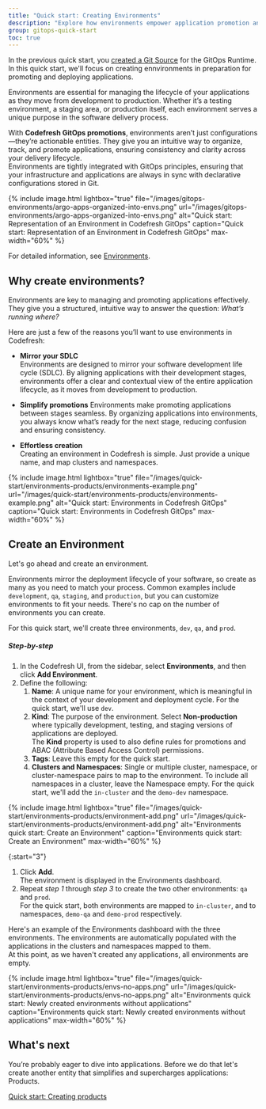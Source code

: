 ```yaml
---
title: "Quick start: Creating Environments"
description: "Explore how environments empower application promotion and deployment"
group: gitops-quick-start
toc: true
---
```


In the previous quick start, you [created a Git Source]({{site.baseurl}}/docs/gitops-quick-start/products/quick-start-product-create/) for the GitOps Runtime. In this quick start, we'll focus on creating ennvironments in preparation for promoting and deploying applications.

Environments are essential for managing the lifecycle of your applications as they move from development to production. Whether it’s a testing environment, a staging area, or production itself, each environment serves a unique purpose in the software delivery process. 

With **Codefresh GitOps promotions**, environments aren’t just configurations—they’re actionable entities. They give you an intuitive way to organize, track, and promote applications, ensuring consistency and clarity across your delivery lifecycle.  
Environments are tightly integrated with GitOps principles, ensuring that your infrastructure and applications are always in sync with declarative configurations stored in Git.

 {% include 
	image.html 
	lightbox="true" 
	file="/images/gitops-environments/argo-apps-organized-into-envs.png" 
	url="/images/gitops-environments/argo-apps-organized-into-envs.png" 
	alt="Quick start: Representation of an Environment in Codefresh GitOps"
	caption="Quick start: Representation of an Environment in Codefresh GitOps"
  max-width="60%" 
%} 

For detailed information, see [Environments]({{site.baseurl}}/docs/dashboards/gitops-environments/).

## Why create environments? 

Environments are key to managing and promoting applications effectively.  
They give you a structured, intuitive way to answer the question: _What’s running where?_

Here are just a few of the reasons you’ll want to use environments in Codefresh:

* **Mirror your SDLC**  
  Environments are designed to mirror your software development life cycle (SDLC). By aligning applications with their development stages, environments offer a clear and contextual view of the entire application lifecycle, as it moves from development to production.

* **Simplify promotions**
  Environments make promoting applications between stages seamless. By organizing applications into environments, you always know what’s ready for the next stage, reducing confusion and ensuring consistency.

*  **Effortless creation**  
  Creating an environment in Codefresh is simple. Just provide a unique name, and map clusters and namespaces. 

  {% include 
	image.html 
	lightbox="true" 
	file="/images/quick-start/environments-products/environments-example.png" 
	url="/images/quick-start/environments-products/environments-example.png" 
	alt="Quick start: Environments in Codefresh GitOps"
	caption="Quick start: Environments in Codefresh GitOps"
  max-width="60%" 
%} 
 

## Create an Environment
Let's go ahead and create an environment. 

Environments mirror the deployment lifecycle of your software, so create as many as you need to match your process.
Common examples include `development`, `qa`, `staging`, and `production`, but you can customize environments to fit your needs. There's no cap on the number of environments you can create.  

For this quick start, we'll create three environments, `dev`, `qa`, and `prod`.

##### Step-by-step
1. In the Codefresh UI, from the sidebar, select **Environments**, and then click **Add Environment**.
1. Define the following:
    1. **Name**: A unique name for your environment, which is meaningful in the context of your development and deployment cycle. 
	  For the quick start, we'll use `dev`.
    1. **Kind**: The purpose of the environment. Select **Non-production** where typically development, testing, and staging versions of applications are deployed.  
	  The **Kind** property is used to also define rules for promotions and ABAC (Attribute Based Access Control) permissions.
    1. **Tags**: Leave this empty for the quick start.
    1. **Clusters and Namespaces**: Single or multiple cluster, namespace, or cluster-namespace pairs to map to the environment.
        To include all namespaces in a cluster, leave the Namespace empty. 
        For the quick start, we'll add the `in-cluster` and the `demo-dev` namespace.

{% include 
	image.html 
	lightbox="true" 
	file="/images/quick-start/environments-products/environment-add.png" 
	url="/images/quick-start/environments-products/environment-add.png" 
	alt="Environments quick start: Create an Environment" 
	caption="Environments quick start: Create an Environment"
  max-width="60%" 
%} 

{:start="3"}  
1. Click **Add**.  
  The environment is displayed in the Environments dashboard. 
1. Repeat _step 1_ through _step 3_ to create the two other environments: `qa` and `prod`.  
  For the quick start, both environments are mapped to `in-cluster`, and to namespaces, `demo-qa` and `demo-prod` respectively.

Here's an example of the Environments dashboard with the three environments.
The environments are automatically populated with the applications in the clusters and namespaces mapped to them.  
At this point, as we haven't created any applications, all environments are empty.

{% include 
	image.html 
	lightbox="true" 
	file="/images/quick-start/environments-products/envs-no-apps.png" 
	url="/images/quick-start/environments-products/envs-no-apps.png" 
	alt="Environments quick start: Newly created environments without applications" 
	caption="Environments quick start: Newly created environments without applications"
  max-width="60%" 
%} 

## What's next
You’re probably eager to dive into applications. Before we do that let's create another entity that simplifies and supercharges applications: Products.


[Quick start: Creating products]({{site.baseurl}}/docs/gitops-quick-start/products/quick-start-product-create/)